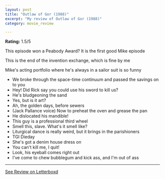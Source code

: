 ```yaml
---
layout: post
title: "Outlaw of Gor (1988)"
excerpt: "My review of Outlaw of Gor (1988)"
category: movie_review

---
```


**Rating:** 1.5/5

This episode won a Peabody Award? It is the first good Mike episode

This is the end of the invention exchange, which is fine by me

Mike's acting portfolio where he's always in a sailor suit is so funny

* We broke through the space-time continuum and passed the savings on to you
* Hey! Did Rick say you could use his sword to kill us?
* He's bludgeoning the sand
* Yes, but is it art?
* Ah, the golden days, before sewers
* (Jack Pallance voice) Now to preheat the oven and grease the pan
* He dislocated his mandible!
* This guy is a professional third wheel
* Smell this, slave. What's it smell like?
* Liturgical dance is really weird, but it brings in the parishioners
* TGI Dieday
* She's got a denim house dress on
* You can't kill me, I quit!
* Look, his eyeball comes right out
* I've come to chew bubblegum and kick ass, and I'm out of ass

<hr>

[See Review on Letterboxd](https://boxd.it/5ftVhh)
